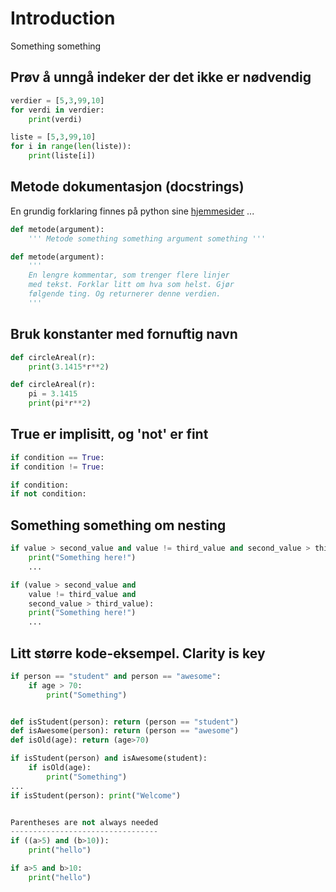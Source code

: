 # Introduction
Something something

Prøv å unngå indeker der det ikke er nødvendig
----------------------------------------------

```python
verdier = [5,3,99,10]
for verdi in verdier:
    print(verdi)

liste = [5,3,99,10]
for i in range(len(liste)):
    print(liste[i])
```

Metode dokumentasjon (docstrings)
---------------------------------
En grundig forklaring finnes på python sine [hjemmesider](http://www.python.org/dev/peps/pep-0257/) ...

```python
def metode(argument):
    ''' Metode something something argument something '''

def metode(argument):
    '''
    En lengre kommentar, som trenger flere linjer
    med tekst. Forklar litt om hva som helst. Gjør
    følgende ting. Og returnerer denne verdien.
    '''
```

Bruk konstanter med fornuftig navn
----------------------------------

```python
def circleAreal(r):
    print(3.1415*r**2)
```

```python
def circleAreal(r):
    pi = 3.1415
    print(pi*r**2)
```

True er implisitt, og 'not' er fint
-----------------------------------

```python
if condition == True:
if condition != True:
```

```python
if condition:
if not condition:
```

Something something om nesting
------------------------------

```python
if value > second_value and value != third_value and second_value > third_value:
    print("Something here!")
    ...

if (value > second_value and
    value != third_value and
    second_value > third_value):
    print("Something here!")
    ...
```


Litt større kode-eksempel. Clarity is key
-----------------------------------------

```python
if person == "student" and person == "awesome":
    if age > 70:
        print("Something")


def isStudent(person): return (person == "student")
def isAwesome(person): return (person == "awesome")
def isOld(age): return (age>70)

if isStudent(person) and isAwesome(student):
    if isOld(age):
        print("Something")
...
if isStudent(person): print("Welcome")


Parentheses are not always needed
---------------------------------
if ((a>5) and (b>10)):
    print("hello")

if a>5 and b>10:
    print("hello")
```

